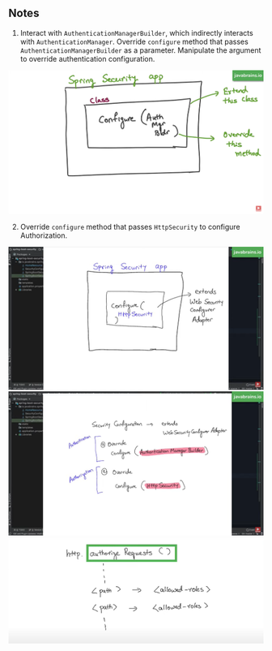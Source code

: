 ## Notes

1) Interact with `AuthenticationManagerBuilder`, which indirectly interacts
with `AuthenticationManager`. Override `configure` method that passes `AuthenticationManagerBuilder` as a
parameter. Manipulate the argument to override authentication configuration. 

![img.png](img.png)

2) Override `configure` method that passes `HttpSecurity` to configure Authorization.

![img_1.png](img_1.png)
![img_2.png](img_2.png)
![img_3.png](img_3.png)